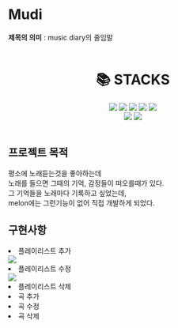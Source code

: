 # Mudi



**제목의 의미** : music diary의 줄임말  
<br>

<div align=center><h1>📚 STACKS</h1></div>


<div align=center> 
  <img src="https://img.shields.io/badge/html5-E34F26?style=for-the-badge&logo=html5&logoColor=white"> 
  <img src="https://img.shields.io/badge/css-1572B6?style=for-the-badge&logo=css3&logoColor=white"> 
  <img src="https://img.shields.io/badge/javascript-F7DF1E?style=for-the-badge&logo=javascript&logoColor=black"> 
  
  

   
  <img src="https://img.shields.io/badge/mariaDB-003545?style=for-the-badge&logo=mariaDB&logoColor=white"> 
  <img src="https://img.shields.io/badge/node.js-339933?style=for-the-badge&logo=Node.js&logoColor=white">
  <br>
  <img src="https://img.shields.io/badge/github-181717?style=for-the-badge&logo=github&logoColor=white">
  <img src="https://img.shields.io/badge/git-F05032?style=for-the-badge&logo=git&logoColor=white">
</div>  
<br>


## 프로젝트 목적
평소에 노래듣는것을 좋아하는데  
노래를 들으면 그때의 기억, 감정들이 떠오를때가 있다.  
그 기억들을 노래마다 기록하고 싶었는데,  
melon에는 그런기능이 없어 직접 개발하게 되었다.

## 구현사항 
<li>플레이리스트 추가 </li>
<img src="https://user-images.githubusercontent.com/46774346/154080972-e7f0fc56-15cb-4040-af82-522e2cbbe174.gif">

 
<LI>플레이리스트 수정</LI>
<img src="https://user-images.githubusercontent.com/46774346/154082863-65ae44b0-a674-45ff-8317-5458cd023eff.gif">
<LI>플레이리스트 삭제</li>
<LI>곡 추가</LI>
<LI>곡 수정</LI>
<LI>곡 삭제</LI>



